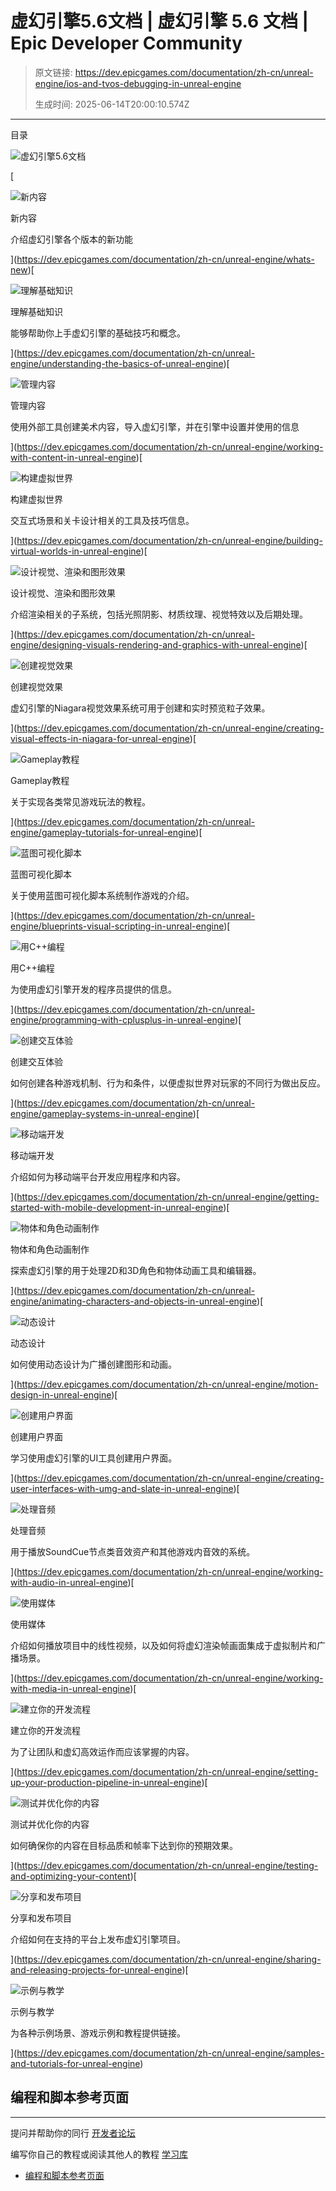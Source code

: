 # 虚幻引擎5.6文档 | 虚幻引擎 5.6 文档 | Epic Developer Community

> 原文链接: https://dev.epicgames.com/documentation/zh-cn/unreal-engine/ios-and-tvos-debugging-in-unreal-engine
> 
> 生成时间: 2025-06-14T20:00:10.574Z

---

目录

![虚幻引擎5.6文档](https://dev.epicgames.com/community/api/documentation/image/f160e66a-4d40-4507-84bf-2e4e25c92660?resizing_type=fill&width=1920&height=335)

[

![新内容](https://dev.epicgames.com/community/api/documentation/image/00e11713-e172-491b-9c6a-5548b65fcce6?resizing_type=fit&width=640&height=640)

新内容

介绍虚幻引擎各个版本的新功能





](https://dev.epicgames.com/documentation/zh-cn/unreal-engine/whats-new)[

![理解基础知识](https://dev.epicgames.com/community/api/documentation/image/e2813097-11a1-4faa-bead-71ca530b33ad?resizing_type=fit&width=640&height=640)

理解基础知识

能够帮助你上手虚幻引擎的基础技巧和概念。





](https://dev.epicgames.com/documentation/zh-cn/unreal-engine/understanding-the-basics-of-unreal-engine)[

![管理内容](https://dev.epicgames.com/community/api/documentation/image/5d9325be-28f8-493a-abaa-a852cfdb9600?resizing_type=fit&width=640&height=640)

管理内容

使用外部工具创建美术内容，导入虚幻引擎，并在引擎中设置并使用的信息





](https://dev.epicgames.com/documentation/zh-cn/unreal-engine/working-with-content-in-unreal-engine)[

![构建虚拟世界](https://dev.epicgames.com/community/api/documentation/image/909537d2-ae94-4cbe-bd68-aa20e54a5a55?resizing_type=fit&width=640&height=640)

构建虚拟世界

交互式场景和关卡设计相关的工具及技巧信息。





](https://dev.epicgames.com/documentation/zh-cn/unreal-engine/building-virtual-worlds-in-unreal-engine)[

![设计视觉、渲染和图形效果](https://dev.epicgames.com/community/api/documentation/image/c3f84596-e583-408d-89c9-4a797dfa3e0a?resizing_type=fit&width=640&height=640)

设计视觉、渲染和图形效果

介绍渲染相关的子系统，包括光照阴影、材质纹理、视觉特效以及后期处理。





](https://dev.epicgames.com/documentation/zh-cn/unreal-engine/designing-visuals-rendering-and-graphics-with-unreal-engine)[

![创建视觉效果](https://dev.epicgames.com/community/api/documentation/image/19dab511-9b5c-4eb2-b8bd-199fb41c7e81?resizing_type=fit&width=640&height=640)

创建视觉效果

虚幻引擎的Niagara视觉效果系统可用于创建和实时预览粒子效果。





](https://dev.epicgames.com/documentation/zh-cn/unreal-engine/creating-visual-effects-in-niagara-for-unreal-engine)[

![Gameplay教程](https://dev.epicgames.com/community/api/documentation/image/5f744580-3c8f-4a4c-b50d-92ce1643d6b6?resizing_type=fit&width=640&height=640)

Gameplay教程

关于实现各类常见游戏玩法的教程。





](https://dev.epicgames.com/documentation/zh-cn/unreal-engine/gameplay-tutorials-for-unreal-engine)[

![蓝图可视化脚本](https://dev.epicgames.com/community/api/documentation/image/a7cce2f7-f09a-4340-b3f4-2a5d4823bc46?resizing_type=fit&width=640&height=640)

蓝图可视化脚本

关于使用蓝图可视化脚本系统制作游戏的介绍。





](https://dev.epicgames.com/documentation/zh-cn/unreal-engine/blueprints-visual-scripting-in-unreal-engine)[

![用C++编程](https://dev.epicgames.com/community/api/documentation/image/e62ed1a7-b25b-4016-b694-52c264e86e6b?resizing_type=fit&width=640&height=640)

用C++编程

为使用虚幻引擎开发的程序员提供的信息。





](https://dev.epicgames.com/documentation/zh-cn/unreal-engine/programming-with-cplusplus-in-unreal-engine)[

![创建交互体验](https://dev.epicgames.com/community/api/documentation/image/0eda86f3-ba7f-4874-8cc5-635e5528cabf?resizing_type=fit&width=640&height=640)

创建交互体验

如何创建各种游戏机制、行为和条件，以便虚拟世界对玩家的不同行为做出反应。





](https://dev.epicgames.com/documentation/zh-cn/unreal-engine/gameplay-systems-in-unreal-engine)[

![移动端开发](https://dev.epicgames.com/community/api/documentation/image/c4115781-264f-4e89-ab6c-0b2a369aa246?resizing_type=fit&width=640&height=640)

移动端开发

介绍如何为移动端平台开发应用程序和内容。





](https://dev.epicgames.com/documentation/zh-cn/unreal-engine/getting-started-with-mobile-development-in-unreal-engine)[

![物体和角色动画制作](https://dev.epicgames.com/community/api/documentation/image/3124bb09-d7f4-43ba-a393-a64b874c47b9?resizing_type=fit&width=640&height=640)

物体和角色动画制作

探索虚幻引擎的用于处理2D和3D角色和物体动画工具和编辑器。





](https://dev.epicgames.com/documentation/zh-cn/unreal-engine/animating-characters-and-objects-in-unreal-engine)[

![动态设计](https://dev.epicgames.com/community/api/documentation/image/994cc226-7cb9-475a-9822-abad10f26d01?resizing_type=fit&width=640&height=640)

动态设计

如何使用动态设计为广播创建图形和动画。





](https://dev.epicgames.com/documentation/zh-cn/unreal-engine/motion-design-in-unreal-engine)[

![创建用户界面](https://dev.epicgames.com/community/api/documentation/image/c8da64c0-86ce-4407-998b-c3093c1e2b46?resizing_type=fit&width=640&height=640)

创建用户界面

学习使用虚幻引擎的UI工具创建用户界面。





](https://dev.epicgames.com/documentation/zh-cn/unreal-engine/creating-user-interfaces-with-umg-and-slate-in-unreal-engine)[

![处理音频](https://dev.epicgames.com/community/api/documentation/image/ba42c917-636d-40f2-ad09-d570fa3a81bb?resizing_type=fit&width=640&height=640)

处理音频

用于播放SoundCue节点类音效资产和其他游戏内音效的系统。





](https://dev.epicgames.com/documentation/zh-cn/unreal-engine/working-with-audio-in-unreal-engine)[

![使用媒体](https://dev.epicgames.com/community/api/documentation/image/6d721253-d757-4747-b198-db9d0e1be515?resizing_type=fit&width=640&height=640)

使用媒体

介绍如何播放项目中的线性视频，以及如何将虚幻渲染帧画面集成于虚拟制片和广播场景。





](https://dev.epicgames.com/documentation/zh-cn/unreal-engine/working-with-media-in-unreal-engine)[

![建立你的开发流程](https://dev.epicgames.com/community/api/documentation/image/133895fd-502f-4752-8248-6fc0ef6c20a1?resizing_type=fit&width=640&height=640)

建立你的开发流程

为了让团队和虚幻高效运作而应该掌握的内容。





](https://dev.epicgames.com/documentation/zh-cn/unreal-engine/setting-up-your-production-pipeline-in-unreal-engine)[

![测试并优化你的内容](https://dev.epicgames.com/community/api/documentation/image/08e147b7-4ad0-4a64-9a37-0d05286faa85?resizing_type=fit&width=640&height=640)

测试并优化你的内容

如何确保你的内容在目标品质和帧率下达到你的预期效果。





](https://dev.epicgames.com/documentation/zh-cn/unreal-engine/testing-and-optimizing-your-content)[

![分享和发布项目](https://dev.epicgames.com/community/api/documentation/image/0a4358f4-f9d3-4663-9bf9-5476f64cd3da?resizing_type=fit&width=640&height=640)

分享和发布项目

介绍如何在支持的平台上发布虚幻引擎项目。





](https://dev.epicgames.com/documentation/zh-cn/unreal-engine/sharing-and-releasing-projects-for-unreal-engine)[

![示例与教学](https://dev.epicgames.com/community/api/documentation/image/bea1bf2f-50ab-4f66-a4e2-d7c116b54675?resizing_type=fit&width=640&height=640)

示例与教学

为各种示例场景、游戏示例和教程提供链接。





](https://dev.epicgames.com/documentation/zh-cn/unreal-engine/samples-and-tutorials-for-unreal-engine)

## 编程和脚本参考页面

* * *

提问并帮助你的同行 [开发者论坛](https://forums.unrealengine.com/categories?tag=unreal-engine)

编写你自己的教程或阅读其他人的教程 [学习库](https://dev.epicgames.com/community/unreal-engine/learning)

-   [编程和脚本参考页面](/documentation/zh-cn/unreal-engine/unreal-engine-5-6-documentation#programming-and-scripting-reference)